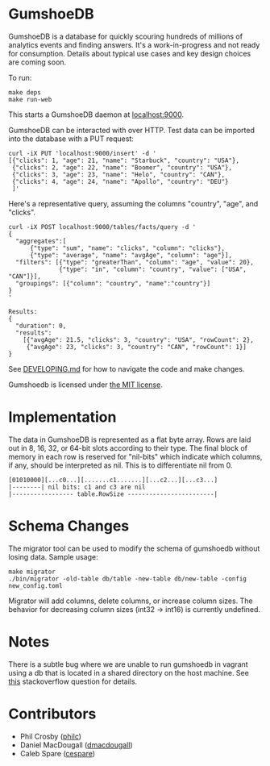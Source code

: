 GumshoeDB
=========

GumshoeDB is a database for quickly scouring hundreds of millions of analytics events and finding
answers. It's a work-in-progress and not ready for consumption. Details about typical use cases and key design
choices are coming soon.

To run:

    make deps
    make run-web

This starts a GumshoeDB daemon at [localhost:9000](http://localhost:9000).

GumshoeDB can be interacted with over HTTP. Test data can be imported into the database with a PUT request:

    curl -iX PUT 'localhost:9000/insert' -d '
    [{"clicks": 1, "age": 21, "name": "Starbuck", "country": "USA"},
     {"clicks": 2, "age": 22, "name": "Boomer", "country": "USA"},
     {"clicks": 3, "age": 23, "name": "Helo", "country": "CAN"},
     {"clicks": 4, "age": 24, "name": "Apollo", "country": "DEU"}
     ]'

Here's a representative query, assuming the columns "country", "age", and "clicks".

    curl -iX POST localhost:9000/tables/facts/query -d '
    {
      "aggregates":[
          {"type": "sum", "name": "clicks", "column": "clicks"},
          {"type": "average", "name": "avgAge", "column": "age"}],
      "filters": [{"type": "greaterThan", "column": "age", "value": 20},
                  {"type": "in", "column": "country", "value": ["USA", "CAN"]}],
      "groupings": [{"column": "country", "name":"country"}]
    }
    '

    Results:
    {
      "duration": 0,
      "results":
        [{"avgAge": 21.5, "clicks": 3, "country": "USA", "rowCount": 2},
         {"avgAge": 23, "clicks": 3, "country": "CAN", "rowCount": 1}]
    }

See [DEVELOPING.md](https://github.com/philc/gumshoedb/blob/master/DEVELOPING.md) for how to navigate the code
and make changes.

Gumshoedb is licensed under [the MIT license](http://www.opensource.org/licenses/mit-license.php).

Implementation
==============

The data in GumshoeDB is represented as a flat byte array. Rows are laid out in 8, 16, 32, or 64-bit slots
according to their type. The final block of memory in each row is reserved for "nil-bits" which indicate
which columns, if any, should be interpreted as nil. This is to differentiate nil from 0.

    [01010000][...c0...][.......c1.......][...c2...][...c3...]
    |--------| nil bits: c1 and c3 are nil
    |----------------- table.RowSize ------------------------|

Schema Changes
==============

The migrator tool can be used to modify the schema of gumshoedb without losing data. Sample usage:

    make migrator
    ./bin/migrator -old-table db/table -new-table db/new-table -config new_config.toml

Migrator will add columns, delete columns, or increase column sizes. The behavior for decreasing column sizes
(int32 -> int16) is currently undefined.

Notes
=====

There is a subtle bug where we are unable to run gumshoedb in vagrant using a db that is located in a shared
directory on the host machine. See [this][1] stackoverflow question for details.

[1]: http://stackoverflow.com/questions/18420473/invalid-argument-for-read-write-mmap

Contributors
============
* Phil Crosby ([philc](https://github.com/philc))
* Daniel MacDougall ([dmacdougall](https://github.com/dmacdougall))
* Caleb Spare ([cespare](https://github.com/cespare))
